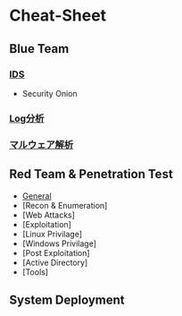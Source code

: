 # Cheat-Sheet


## Blue Team
### [IDS]()
- Security Onion
### [Log分析]()

### [マルウェア解析](#)


## Red Team & Penetration Test
- [General]()
- [Recon & Enumeration]
- [Web Attacks]
- [Exploitation]
- [Linux Privilage]
- [Windows Privilage]
- [Post Exploitation]
- [Active Directory]
- [Tools]
## System Deployment
